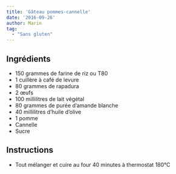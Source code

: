 ```yaml
---
title: 'Gâteau pommes-cannelle'
date: '2016-09-26'
author: Marin
tag: 
  - "Sans gluten"
---
```

## Ingrédients
- 150 grammes de farine de riz ou T80
- 1 cuillère à café de levure
- 80 grammes de rapadura
- 2 œufs
- 100 millilitres de lait végétal
- 80 grammes de purée d’amande blanche
- 40 millilitres d’huile d’olive
- 1 pomme
- Cannelle
- Sucre

## Instructions
- Tout mélanger et cuire au four 40 minutes à thermostat 180°C

